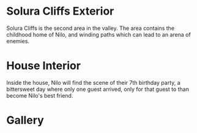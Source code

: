 # Solura Cliffs Exterior

Solura Cliffs is the second area in the valley. The area contains the childhood home of Nilo, and winding paths which can lead to an arena of enemies.

# House Interior

Inside the house, Nilo will find the scene of their 7th birthday party, a bittersweet day where only one guest arrived, only for that guest to than become Nilo's best friend.

# Gallery